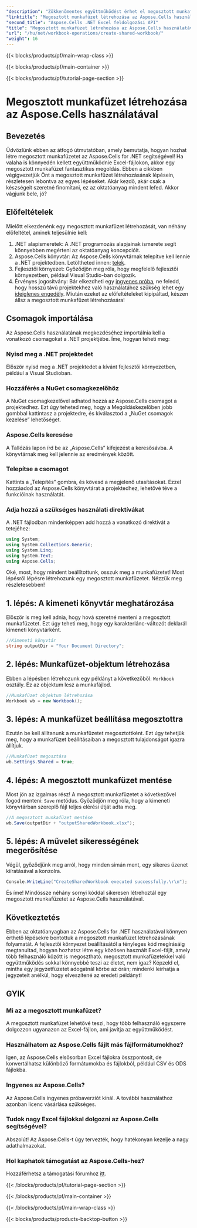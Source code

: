 ```yaml
---
"description": "Zökkenőmentes együttműködést érhet el megosztott munkafüzetek létrehozásával az Aspose.Cells for .NET használatával ezzel az egyszerű, lépésről lépésre haladó útmutatóval."
"linktitle": "Megosztott munkafüzet létrehozása az Aspose.Cells használatával"
"second_title": "Aspose.Cells .NET Excel feldolgozási API"
"title": "Megosztott munkafüzet létrehozása az Aspose.Cells használatával"
"url": "/hu/net/workbook-operations/create-shared-workbook/"
"weight": 16
---
```


{{< blocks/products/pf/main-wrap-class >}}

{{< blocks/products/pf/main-container >}}

{{< blocks/products/pf/tutorial-page-section >}}

# Megosztott munkafüzet létrehozása az Aspose.Cells használatával

## Bevezetés
Üdvözlünk ebben az átfogó útmutatóban, amely bemutatja, hogyan hozhat létre megosztott munkafüzetet az Aspose.Cells for .NET segítségével! Ha valaha is könnyedén kellett együttműködnie Excel-fájlokon, akkor egy megosztott munkafüzet fantasztikus megoldás. Ebben a cikkben végigvezetjük Önt a megosztott munkafüzet létrehozásának lépésein, részletesen lebontva az egyes lépéseket. Akár kezdő, akár csak a készségeit szeretné finomítani, ez az oktatóanyag mindent lefed. Akkor vágjunk bele, jó?
## Előfeltételek
Mielőtt elkezdenénk egy megosztott munkafüzet létrehozását, van néhány előfeltétel, aminek teljesülnie kell:
1. .NET alapismeretek: A .NET programozás alapjainak ismerete segít könnyebben megérteni az oktatóanyag koncepcióit.
2. Aspose.Cells könyvtár: Az Aspose.Cells könyvtárnak telepítve kell lennie a .NET projektedben. Letöltheted innen: [telek](https://releases.aspose.com/cells/net/).
3. Fejlesztői környezet: Győződjön meg róla, hogy megfelelő fejlesztői környezetben, például Visual Studio-ban dolgozik.
4. Érvényes jogosítvány: Bár elkezdheti egy [ingyenes próba](https://releases.aspose.com/), ne feledd, hogy hosszú távú projektekhez való használatához szükség lehet egy [ideiglenes engedély](https://purchase.aspose.com/temporary-license/).
Miután ezeket az előfeltételeket kipipáltad, készen állsz a megosztott munkafüzet létrehozására!
## Csomagok importálása
Az Aspose.Cells használatának megkezdéséhez importálnia kell a vonatkozó csomagokat a .NET projektjébe. Íme, hogyan teheti meg:
### Nyisd meg a .NET projektedet
Először nyisd meg a .NET projektedet a kívánt fejlesztői környezetben, például a Visual Studioban.
### Hozzáférés a NuGet csomagkezelőhöz
A NuGet csomagkezelővel adhatod hozzá az Aspose.Cells csomagot a projektedhez. Ezt úgy teheted meg, hogy a Megoldáskezelőben jobb gombbal kattintasz a projektedre, és kiválasztod a „NuGet csomagok kezelése” lehetőséget.
### Aspose.Cells keresése
A Tallózás lapon írd be az „Aspose.Cells” kifejezést a keresősávba. A könyvtárnak meg kell jelennie az eredmények között.
### Telepítse a csomagot
Kattints a „Telepítés” gombra, és kövesd a megjelenő utasításokat. Ezzel hozzáadod az Aspose.Cells könyvtárat a projektedhez, lehetővé téve a funkcióinak használatát.
### Adja hozzá a szükséges használati direktívákat
A .NET fájlodban mindenképpen add hozzá a vonatkozó direktívát a tetejéhez:
```csharp
using System;
using System.Collections.Generic;
using System.Linq;
using System.Text;
using Aspose.Cells;
```
Oké, most, hogy mindent beállítottunk, osszuk meg a munkafüzetet!
Most lépésről lépésre létrehozunk egy megosztott munkafüzetet. Nézzük meg részletesebben!
## 1. lépés: A kimeneti könyvtár meghatározása
Először is meg kell adnia, hogy hová szeretné menteni a megosztott munkafüzetet. Ezt úgy teheti meg, hogy egy karakterlánc-változót deklarál kimeneti könyvtárként.
```csharp
//Kimeneti könyvtár
string outputDir = "Your Document Directory";
```
## 2. lépés: Munkafüzet-objektum létrehozása
Ebben a lépésben létrehozunk egy példányt a következőből: `Workbook` osztály. Ez az objektum lesz a munkafájlod.
```csharp
//Munkafüzet objektum létrehozása
Workbook wb = new Workbook();
```
## 3. lépés: A munkafüzet beállítása megosztottra
Ezután be kell állítanunk a munkafüzetet megosztottként. Ezt úgy tehetjük meg, hogy a munkafüzet beállításaiban a megosztott tulajdonságot igazra állítjuk.
```csharp
//Munkafüzet megosztása
wb.Settings.Shared = true;
```
## 4. lépés: A megosztott munkafüzet mentése
Most jön az izgalmas rész! A megosztott munkafüzetet a következővel fogod menteni: `Save` metódus. Győződjön meg róla, hogy a kimeneti könyvtárban szereplő fájl teljes elérési útját adta meg.
```csharp
//A megosztott munkafüzet mentése
wb.Save(outputDir + "outputSharedWorkbook.xlsx");
```
## 5. lépés: A művelet sikerességének megerősítése
Végül, győződjünk meg arról, hogy minden simán ment, egy sikeres üzenet kiíratásával a konzolra.
```csharp
Console.WriteLine("CreateSharedWorkbook executed successfully.\r\n");
```
És íme! Mindössze néhány sornyi kóddal sikeresen létrehoztál egy megosztott munkafüzetet az Aspose.Cells használatával.
## Következtetés
Ebben az oktatóanyagban az Aspose.Cells for .NET használatával könnyen érthető lépésekre bontottuk a megosztott munkafüzet létrehozásának folyamatát. A fejlesztői környezet beállításától a tényleges kód megírásáig megtanultad, hogyan hozhatsz létre egy közösen használt Excel-fájlt, amely több felhasználó között is megosztható.
megosztott munkafüzetekkel való együttműködés sokkal könnyebbé teszi az életet, nem igaz? Képzeld el, mintha egy jegyzetfüzetet adogatnál körbe az órán; mindenki leírhatja a jegyzeteit anélkül, hogy elveszítené az eredeti példányt!
## GYIK
### Mi az a megosztott munkafüzet?  
A megosztott munkafüzet lehetővé teszi, hogy több felhasználó egyszerre dolgozzon ugyanazon az Excel-fájlon, ami javítja az együttműködést.
### Használhatom az Aspose.Cells fájlt más fájlformátumokhoz?  
Igen, az Aspose.Cells elsősorban Excel fájlokra összpontosít, de konvertálhatsz különböző formátumokba és fájlokból, például CSV és ODS fájlokba.
### Ingyenes az Aspose.Cells?  
Az Aspose.Cells ingyenes próbaverziót kínál. A további használathoz azonban licenc vásárlása szükséges.
### Tudok nagy Excel fájlokkal dolgozni az Aspose.Cells segítségével?  
Abszolút! Az Aspose.Cells-t úgy tervezték, hogy hatékonyan kezelje a nagy adathalmazokat.
### Hol kaphatok támogatást az Aspose.Cells-hez?  
Hozzáférhetsz a támogatási fórumhoz [itt](https://forum.aspose.com/c/cells/9).

{{< /blocks/products/pf/tutorial-page-section >}}

{{< /blocks/products/pf/main-container >}}

{{< /blocks/products/pf/main-wrap-class >}}

{{< blocks/products/products-backtop-button >}}